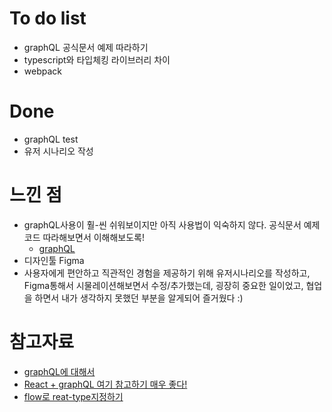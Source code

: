 # To do list
- graphQL 공식문서 예제 따라하기
- typescript와 타입체킹 라이브러리 차이
- webpack

# Done
- graphQL test
- 유저 시나리오 작성 

# 느낀 점
- graphQL사용이 훨-씬 쉬워보이지만 아직 사용법이 익숙하지 않다. 공식문서 예제코드 따라해보면서 이해해보도록!
  + [graphQL](https://graphql.github.io/learn/)
- 디자인툴 Figma
- 사용자에게 편안하고 직관적인 경험을 제공하기 위해 유저시나리오를 작성하고, Figma통해서 시물레이션해보면서 수정/추가했는데,
  굉장히 중요한 일이었고, 협업을 하면서 내가 생각하지 못했던 부분을 알게되어 즐거웠다 :)  

# 참고자료
- [graphQL에 대해서](https://velopert.com/2318)
- [React + graphQL 여기 참고하기 매우 좋다!](https://www.vobour.com/0%ED%8E%B8-react-graphql-flowtype%EC%9C%BC%EB%A1%9C-%ED%8A%B8%EB%A0%90%EB%A1%9C-%ED%81%B4%EB%A1%A0)
- [flow로 reat-type지정하기](https://medium.com/@pitzcarraldo/flow%EB%A1%9C-react-type%EC%A0%95%EC%9D%98%ED%95%98%EA%B8%B0-7d1dbfa9e61b)
